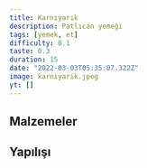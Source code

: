 ```yaml
---
title: Karnıyarık
description: Patlıcan yemeği
tags: [yemek, et]
difficulty: 0.1
taste: 0.3
duration: 15
date: "2022-03-03T05:35:07.322Z"
image: karniyarik.jpeg
yt: []
---
```


## Malzemeler

## Yapılışı

